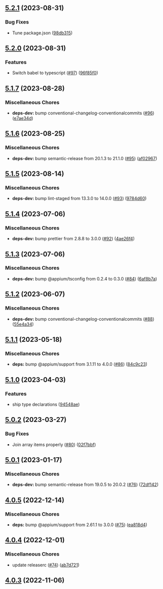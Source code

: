 ## [5.2.1](https://github.com/appium/appium-xcode/compare/v5.2.0...v5.2.1) (2023-08-31)


### Bug Fixes

* Tune package.json ([98db315](https://github.com/appium/appium-xcode/commit/98db315fc7b7614a86757dfb31b1bae2ea9ed2b2))

## [5.2.0](https://github.com/appium/appium-xcode/compare/v5.1.7...v5.2.0) (2023-08-31)


### Features

* Switch babel to typescript ([#97](https://github.com/appium/appium-xcode/issues/97)) ([96f85f0](https://github.com/appium/appium-xcode/commit/96f85f0f69fd329503b709c902ab614a6091dfe6))

## [5.1.7](https://github.com/appium/appium-xcode/compare/v5.1.6...v5.1.7) (2023-08-28)


### Miscellaneous Chores

* **deps-dev:** bump conventional-changelog-conventionalcommits ([#96](https://github.com/appium/appium-xcode/issues/96)) ([e7ae34d](https://github.com/appium/appium-xcode/commit/e7ae34d9921ba3eaa4acb3ed0b3d7568d02b6868))

## [5.1.6](https://github.com/appium/appium-xcode/compare/v5.1.5...v5.1.6) (2023-08-25)


### Miscellaneous Chores

* **deps-dev:** bump semantic-release from 20.1.3 to 21.1.0 ([#95](https://github.com/appium/appium-xcode/issues/95)) ([af02967](https://github.com/appium/appium-xcode/commit/af029671930ff23bb29a39025f2deedcf12591d4))

## [5.1.5](https://github.com/appium/appium-xcode/compare/v5.1.4...v5.1.5) (2023-08-14)


### Miscellaneous Chores

* **deps-dev:** bump lint-staged from 13.3.0 to 14.0.0 ([#93](https://github.com/appium/appium-xcode/issues/93)) ([9784d60](https://github.com/appium/appium-xcode/commit/9784d60ac9ae45475f36acba4076ba2774f87029))

## [5.1.4](https://github.com/appium/appium-xcode/compare/v5.1.3...v5.1.4) (2023-07-06)


### Miscellaneous Chores

* **deps-dev:** bump prettier from 2.8.8 to 3.0.0 ([#92](https://github.com/appium/appium-xcode/issues/92)) ([4ae26f4](https://github.com/appium/appium-xcode/commit/4ae26f420f5fc5ad4e31d93caca3c68c96526b70))

## [5.1.3](https://github.com/appium/appium-xcode/compare/v5.1.2...v5.1.3) (2023-07-06)


### Miscellaneous Chores

* **deps-dev:** bump @appium/tsconfig from 0.2.4 to 0.3.0 ([#84](https://github.com/appium/appium-xcode/issues/84)) ([6af8b7a](https://github.com/appium/appium-xcode/commit/6af8b7aecb87519a89fccd1a0a0a0d379eb08d7b))

## [5.1.2](https://github.com/appium/appium-xcode/compare/v5.1.1...v5.1.2) (2023-06-07)


### Miscellaneous Chores

* **deps-dev:** bump conventional-changelog-conventionalcommits ([#88](https://github.com/appium/appium-xcode/issues/88)) ([55e4a34](https://github.com/appium/appium-xcode/commit/55e4a3489a2c52d1704ba8d4e0b44604b3ee13d7))

## [5.1.1](https://github.com/appium/appium-xcode/compare/v5.1.0...v5.1.1) (2023-05-18)


### Miscellaneous Chores

* **deps:** bump @appium/support from 3.1.11 to 4.0.0 ([#86](https://github.com/appium/appium-xcode/issues/86)) ([84c9c23](https://github.com/appium/appium-xcode/commit/84c9c23ab6ce421a96ec3c0426d68c409f0a6325))

## [5.1.0](https://github.com/appium/appium-xcode/compare/v5.0.2...v5.1.0) (2023-04-03)


### Features

* ship type declarations ([94548ae](https://github.com/appium/appium-xcode/commit/94548ae4d3728b982d0e818efeedbd4b55ffc955))

## [5.0.2](https://github.com/appium/appium-xcode/compare/v5.0.1...v5.0.2) (2023-03-27)


### Bug Fixes

* Join array items properly ([#80](https://github.com/appium/appium-xcode/issues/80)) ([02f7bbf](https://github.com/appium/appium-xcode/commit/02f7bbfe7a16386094f3ec34a516a2b39a4e2fae))

## [5.0.1](https://github.com/appium/appium-xcode/compare/v5.0.0...v5.0.1) (2023-01-17)


### Miscellaneous Chores

* **deps-dev:** bump semantic-release from 19.0.5 to 20.0.2 ([#76](https://github.com/appium/appium-xcode/issues/76)) ([72df142](https://github.com/appium/appium-xcode/commit/72df1426d3d1d400b554fe5d4d2345ceaacd6059))

## [4.0.5](https://github.com/appium/appium-xcode/compare/v4.0.4...v4.0.5) (2022-12-14)


### Miscellaneous Chores

* **deps:** bump @appium/support from 2.61.1 to 3.0.0 ([#75](https://github.com/appium/appium-xcode/issues/75)) ([ea818d4](https://github.com/appium/appium-xcode/commit/ea818d4b2505e5921b8e9b526e47174d0cca50e7))

## [4.0.4](https://github.com/appium/appium-xcode/compare/v4.0.3...v4.0.4) (2022-12-01)


### Miscellaneous Chores

* update releaserc ([#74](https://github.com/appium/appium-xcode/issues/74)) ([ab7d721](https://github.com/appium/appium-xcode/commit/ab7d721c479e1fa70395159aadd969048e2fea47))

## [4.0.3](https://github.com/appium/appium-xcode/compare/v4.0.2...v4.0.3) (2022-11-06)
